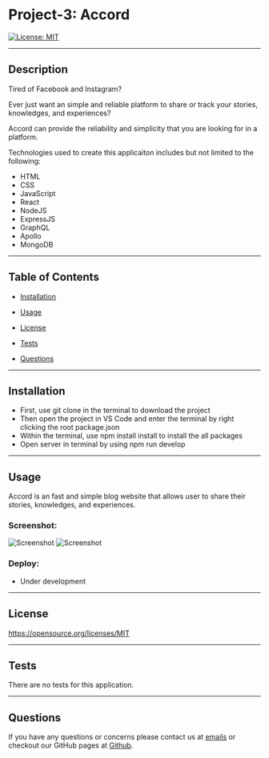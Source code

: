 # Project-3: Accord

[![License: MIT](https://img.shields.io/badge/License-MIT-yellow.svg)](https://opensource.org/licenses/MIT)

---

## Description

Tired of Facebook and Instagram? 

Ever just want an simple and reliable platform to share or track your stories, knowledges, and experiences?

Accord can provide the reliability and simplicity that you are looking for in a platform.

Technologies used to create this applicaiton includes but not limited to the following:
- HTML
- CSS
- JavaScript
- React
- NodeJS
- ExpressJS
- GraphQL
- Apollo
- MongoDB

---

## Table of Contents

- [Installation](##Installation)

- [Usage](##Usage)

- [License](##License)

- [Tests](##Tests)

- [Questions](##Questions)

---

## Installation

- First, use git clone in the terminal to download the project
- Then open the project in VS Code and enter the terminal by right clicking the root package.json
- Within the terminal, use npm install install to install the all packages
- Open server in terminal by using npm run develop

---

## Usage

Accord is an fast and simple blog website that allows user to share their stories, knowledges, and experiences.


### Screenshot:

![Screenshot](assets/ScreenShot1.png)
![Screenshot](assets/ScreenShot2.png)


### Deploy:

- Under development 

---

## License

https://opensource.org/licenses/MIT

---

## Tests

There are no tests for this application.

---

## Questions

If you have any questions or concerns please contact us at [emails](#) or checkout our GitHub pages at [Github](#).